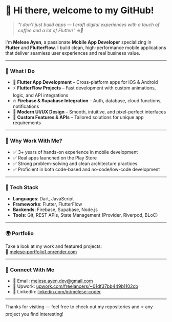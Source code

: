 # 👋 Hi there, welcome to my GitHub!

> *"I don't just build apps — I craft digital experiences with a touch of coffee and a lot of Flutter!" ☕🚀*

I'm **Melese Ayen**, a passionate **Mobile App Developer** specializing in **Flutter** and **FlutterFlow**. I build clean, high-performance mobile applications that deliver seamless user experiences and real business value.

---

### 🚀 What I Do

- 📱 **Flutter App Development** – Cross-platform apps for iOS & Android
- ⚡ **FlutterFlow Projects** – Fast development with custom animations, logic, and API integrations
- 🔥 **Firebase & Supabase Integration** – Auth, database, cloud functions, notifications
- 🎨 **Modern UI/UX Design** – Smooth, intuitive, and pixel-perfect interfaces
- 🔌 **Custom Features & APIs** – Tailored solutions for unique app requirements

---

### 💼 Why Work With Me?

- ✅ 3+ years of hands-on experience in mobile development
- ✅ Real apps launched on the Play Store
- ✅ Strong problem-solving and clean architecture practices
- ✅ Proficient in both code-based and no-code/low-code development

---

### 🧰 Tech Stack

- **Languages**: Dart, JavaScript  
- **Frameworks**: Flutter, FlutterFlow  
- **Backends**: Firebase, Supabase, Node.js  
- **Tools**: Git, REST APIs, State Management (Provider, Riverpod, BLoC)

---

### 🌍 Portfolio

Take a look at my work and featured projects:  
🔗 [melese-portfolio1.onrender.com](https://melese-portfolio1.onrender.com/)

---

### 🤝 Connect With Me

- 📧 Email: melese.ayen.dev@gmail.com  
- 💼 Upwork: [upwork.com/freelancers/~01df37bb449b1102cb](https://www.upwork.com/freelancers/~01df37bb449b1102cb?mp_source=share)  
- 🔗 LinkedIn: [linkedin.com/in/melese-coder](https://www.linkedin.com/in/melese-coder)

---

Thanks for visiting — feel free to check out my repositories and ⭐ any project you find interesting!
